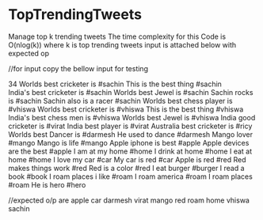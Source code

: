 # TopTrendingTweets
Manage top k trending tweets
The time complexity for this Code is O(nlog(k))
where k is top trending tweets 
input is attached below with expected op

//for input copy the bellow input for testing


34
Worlds best cricketer is #sachin
This is the best thing #sachin
India's best cricketer is #sachin
Worlds best Jewel is #sachin
Sachin rocks is #sachin
Sachin also is a racer #sachin
Worlds best chess player is #vhiswa
Worlds best cricketer is #vhiswa
This is the best thing #vhiswa
India's best chess men is #vhiswa
Worlds best Jewel is #vhiswa
India good cricketer is #virat
India best player is #virat
Australia best cricketer is #ricy
Worlds best Dancer is #darmesh
He used to dance #darmesh
Mango lover #mango
Mango is life #mango
Apple iphone is best #apple
Apple devices are the best #apple
I am at my home #home
I drink at home #home
I eat at home #home
I love my car #car
My car is red #car
Apple is red #red
Red makes things work #red
Red is a color #red
I eat burger #burger
I read a book #book
I roam places i like #roam
I roam america #roam
I roam places #roam
He is hero #hero

//expected o/p are
 apple
 car
 darmesh
 virat
 mango
 red
 roam
 home
 vhiswa
 sachin
 
